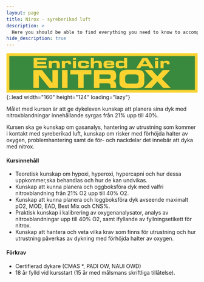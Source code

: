 ```yaml
---
layout: page
title: Nirox - syreberikad luft
description: >
  Here you should be able to find everything you need to know to accomplish the most common tasks when blogging with Hydejack.
hide_description: true
---
```


![image](/utbildning/ean-x.jpg){:.lead width="160" height="124" loading="lazy"}

Målet med kursen är att ge dykeleven kunskap att planera sina dyk med nitroxblandningar innehållande syrgas från 21% upp till 40%.

Kursen ska ge kunskap om gasanalys, hantering av utrustning som kommer i kontakt med syreberikad luft, kunskap om risker med förhöjda halter av oxygen, problemhantering samt de för- och nackdelar det innebär att dyka med nitrox.

#### Kursinnehåll

* Teoretisk kunskap om hypoxi, hyperoxi, hypercapni och hur dessa uppkommer,ska behandlas och hur de kan undvikas.
* Kunskap att kunna planera och oggboksföra dyk med valfri nitroxblandning från 21% O2 upp till 40% O2.
* Kunskap att kunna planera och loggboksföra dyk avseende maximalt pO2, MOD, EAD, Best Mix och CNS%.
* Praktisk kunskap i kalibrering av oxygenanalysator, analys av nitroxblandningar upp till 40% O2, samt ifyllande av fyllningsetikett för nitrox.
* Kunskap att hantera och veta vilka krav som finns för utrustning och hur utrustning påverkas av dykning med förhöjda halter av oxygen.

#### Förkrav

* Certifierad dykare (CMAS *, PADI OW, NAUI OWD)
* 18 år fylld vid kursstart (15 år med målsmans skriftliga tillåtelse).

